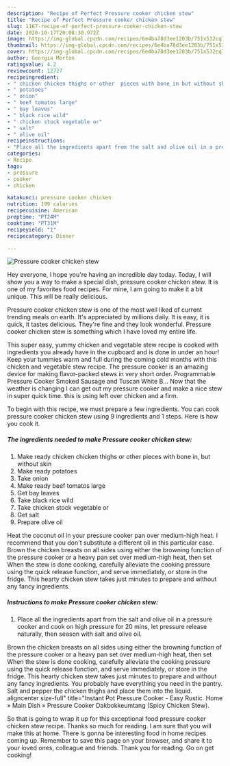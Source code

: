 ```yaml
---
description: "Recipe of Perfect Pressure cooker chicken stew"
title: "Recipe of Perfect Pressure cooker chicken stew"
slug: 1167-recipe-of-perfect-pressure-cooker-chicken-stew
date: 2020-10-17T20:08:30.972Z
image: https://img-global.cpcdn.com/recipes/6e4ba78d3ee1203b/751x532cq70/pressure-cooker-chicken-stew-recipe-main-photo.jpg
thumbnail: https://img-global.cpcdn.com/recipes/6e4ba78d3ee1203b/751x532cq70/pressure-cooker-chicken-stew-recipe-main-photo.jpg
cover: https://img-global.cpcdn.com/recipes/6e4ba78d3ee1203b/751x532cq70/pressure-cooker-chicken-stew-recipe-main-photo.jpg
author: Georgia Morton
ratingvalue: 4.2
reviewcount: 12727
recipeingredient:
- " chicken chicken thighs or other  pieces with bone in but without skin"
- " potatoes"
- " onion"
- " beef tomatos large"
- " bay leaves"
- " black rice wild"
- " chicken stock vegetable or"
- " salt"
- " olive oil"
recipeinstructions:
- "Place all the ingredients apart from the salt and olive oil in a pressure cooker and cook on high pressure for 20 mins, let pressure release naturally, then season with salt and olive oil."
categories:
- Recipe
tags:
- pressure
- cooker
- chicken

katakunci: pressure cooker chicken 
nutrition: 199 calories
recipecuisine: American
preptime: "PT24M"
cooktime: "PT31M"
recipeyield: "1"
recipecategory: Dinner

---
```



![Pressure cooker chicken stew](https://img-global.cpcdn.com/recipes/6e4ba78d3ee1203b/751x532cq70/pressure-cooker-chicken-stew-recipe-main-photo.jpg)

Hey everyone, I hope you're having an incredible day today. Today, I will show you a way to make a special dish, pressure cooker chicken stew. It is one of my favorites food recipes. For mine, I am going to make it a bit unique. This will be really delicious.

Pressure cooker chicken stew is one of the most well liked of current trending meals on earth. It's appreciated by millions daily. It is easy, it is quick, it tastes delicious. They're fine and they look wonderful. Pressure cooker chicken stew is something which I have loved my entire life.

This super easy, yummy chicken and vegetable stew recipe is cooked with ingredients you already have in the cupboard and is done in under an hour! Keep your tummies warm and full during the coming cold months with this chicken and vegetable stew recipe. The pressure cooker is an amazing device for making flavor-packed stews in very short order. Programmable Pressure Cooker Smoked Sausage and Tuscan White B… Now that the weather is changing I can get out my pressure cooker and make a nice stew in super quick time. this is using left over chicken and a firm.


To begin with this recipe, we must prepare a few ingredients. You can cook pressure cooker chicken stew using 9 ingredients and 1 steps. Here is how you cook it.

<!--inarticleads1-->

##### The ingredients needed to make Pressure cooker chicken stew:

1. Make ready  chicken chicken thighs or other  pieces with bone in, but without skin
1. Make ready  potatoes
1. Take  onion
1. Make ready  beef tomatos large
1. Get  bay leaves
1. Take  black rice wild
1. Take  chicken stock vegetable or
1. Get  salt
1. Prepare  olive oil


Heat the coconut oil in your pressure cooker pan over medium-high heat. I recommend that you don&#39;t substitute a different oil in this particular case. Brown the chicken breasts on all sides using either the browning function of the pressure cooker or a heavy pan set over medium-high heat, then set When the stew is done cooking, carefully alleviate the cooking pressure using the quick release function, and serve immediately, or store in the fridge. This hearty chicken stew takes just minutes to prepare and without any fancy ingredients. 

<!--inarticleads2-->

##### Instructions to make Pressure cooker chicken stew:

1. Place all the ingredients apart from the salt and olive oil in a pressure cooker and cook on high pressure for 20 mins, let pressure release naturally, then season with salt and olive oil.


Brown the chicken breasts on all sides using either the browning function of the pressure cooker or a heavy pan set over medium-high heat, then set When the stew is done cooking, carefully alleviate the cooking pressure using the quick release function, and serve immediately, or store in the fridge. This hearty chicken stew takes just minutes to prepare and without any fancy ingredients. You probably have everything you need in the pantry. Salt and pepper the chicken thighs and place them into the liquid. aligncenter size-full&#34; title=&#34;Instant Pot Pressure Cooker - Easy Rustic. Home » Main Dish » Pressure Cooker Dakbokkeumtang (Spicy Chicken Stew). 

So that is going to wrap it up for this exceptional food pressure cooker chicken stew recipe. Thanks so much for reading. I am sure that you will make this at home. There is gonna be interesting food in home recipes coming up. Remember to save this page on your browser, and share it to your loved ones, colleague and friends. Thank you for reading. Go on get cooking!
